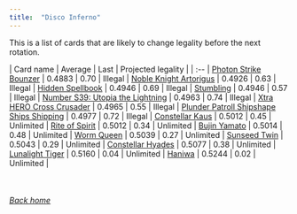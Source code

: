 ```yaml
---
title:  "Disco Inferno"
---
```


This is a list of cards that are likely to change legality before the next rotation.

| Card name | Average | Last | Projected legality |
| :-- |
[Photon Strike Bounzer](https://db.ygoprodeck.com/card/?search=Photon%20Strike%20Bounzer) | 0.4883 | 0.70 | Illegal |
[Noble Knight Artorigus](https://db.ygoprodeck.com/card/?search=Noble%20Knight%20Artorigus) | 0.4926 | 0.63 | Illegal |
[Hidden Spellbook](https://db.ygoprodeck.com/card/?search=Hidden%20Spellbook) | 0.4946 | 0.69 | Illegal |
[Stumbling](https://db.ygoprodeck.com/card/?search=Stumbling) | 0.4946 | 0.57 | Illegal |
[Number S39: Utopia the Lightning](https://db.ygoprodeck.com/card/?search=Number%20S39:%20Utopia%20the%20Lightning) | 0.4963 | 0.74 | Illegal |
[Xtra HERO Cross Crusader](https://db.ygoprodeck.com/card/?search=Xtra%20HERO%20Cross%20Crusader) | 0.4965 | 0.55 | Illegal |
[Plunder Patroll Shipshape Ships Shipping](https://db.ygoprodeck.com/card/?search=Plunder%20Patroll%20Shipshape%20Ships%20Shipping) | 0.4977 | 0.72 | Illegal |
[Constellar Kaus](https://db.ygoprodeck.com/card/?search=Constellar%20Kaus) | 0.5012 | 0.45 | Unlimited |
[Rite of Spirit](https://db.ygoprodeck.com/card/?search=Rite%20of%20Spirit) | 0.5012 | 0.34 | Unlimited |
[Bujin Yamato](https://db.ygoprodeck.com/card/?search=Bujin%20Yamato) | 0.5014 | 0.48 | Unlimited |
[Worm Queen](https://db.ygoprodeck.com/card/?search=Worm%20Queen) | 0.5039 | 0.27 | Unlimited |
[Sunseed Twin](https://db.ygoprodeck.com/card/?search=Sunseed%20Twin) | 0.5043 | 0.29 | Unlimited |
[Constellar Hyades](https://db.ygoprodeck.com/card/?search=Constellar%20Hyades) | 0.5077 | 0.38 | Unlimited |
[Lunalight Tiger](https://db.ygoprodeck.com/card/?search=Lunalight%20Tiger) | 0.5160 | 0.04 | Unlimited |
[Haniwa](https://db.ygoprodeck.com/card/?search=Haniwa) | 0.5244 | 0.02 | Unlimited |

<br>

###### [Back home](index)